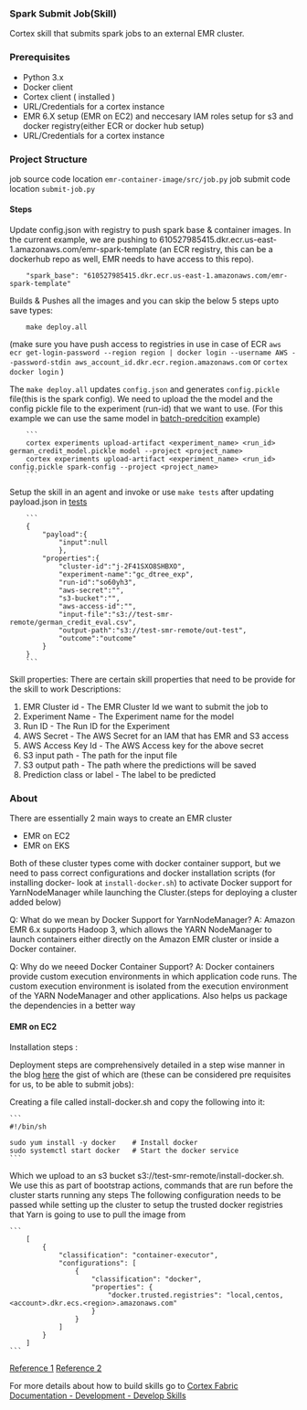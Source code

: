 ### Spark Submit Job(Skill)

Cortex skill that submits spark jobs to an external EMR cluster.

### Prerequisites

- Python 3.x
- Docker client
- Cortex client ( installed )
- URL/Credentials for a cortex instance
- EMR 6.X setup (EMR on EC2) and neccesary IAM roles setup for s3 and docker registry(either ECR or docker hub setup)
- URL/Credentials for a cortex instance

### Project Structure
job source code location `emr-container-image/src/job.py`
job submit code location `submit-job.py`

#### Steps
Update config.json with registry to push spark base & container images. In the current example, we are pushing to 610527985415.dkr.ecr.us-east-1.amazonaws.com/emr-spark-template (an ECR registry, this can be a dockerhub repo as well, EMR needs to have access to this repo).
        
        "spark_base": "610527985415.dkr.ecr.us-east-1.amazonaws.com/emr-spark-template"

Builds & Pushes all the images and you can skip the below 5 steps upto save types:

        make deploy.all
(make sure you have push access to registries in use in case of ECR
 `aws ecr get-login-password --region region | docker login --username AWS --password-stdin aws_account_id.dkr.ecr.region.amazonaws.com` or `cortex docker login`
)

The `make deploy.all` updates `config.json` and generates `config.pickle` file(this is the spark config). We need to upload the the model and the config pickle file to the experiment (run-id) that we want to use. (For this example we can use the same model in [batch-predcition](https://github.com/CognitiveScale/cortex-fabric-examples/tree/master/batch-prediction/model) example)

        ```
        cortex experiments upload-artifact <experiment_name> <run_id> german_credit_model.pickle model --project <project_name>
        cortex experiments upload-artifact <experiment_name> <run_id> config.pickle spark-config --project <project_name>
        ```

Setup the skill in an agent and invoke or use `make tests` after updating payload.json in [tests](./tests)
        
        ```
        {
            "payload":{
                "input":null
                },
            "properties":{
                "cluster-id":"j-2F41SXO8SHBXO", 
                "experiment-name":"gc_dtree_exp",
                "run-id":"so60yh3",
                "aws-secret":"",
                "s3-bucket":"",
                "aws-access-id":"",
                "input-file":"s3://test-smr-remote/german_credit_eval.csv",
                "output-path":"s3://test-smr-remote/out-test",
                "outcome":"outcome"
            }
        }
        ```

Skill properties: There are certain skill properties that need to be provide for the skill to work
Descriptions:
1. EMR Cluster id - The EMR Cluster Id we want to submit the job to
2. Experiment Name - The Experiment name for the model
3. Run ID - The Run ID for the Experiment
4. AWS Secret - The AWS Secret for an IAM that has EMR and S3 access
5. AWS Access Key Id - The AWS Access key for the above secret
6. S3 input path - The path for the input file
7. S3 output path - The path where the predictions will be saved
8. Prediction class or label - The label to be predicted

### About
There are essentially 2 main ways to create an EMR cluster

- EMR on EC2
- EMR on EKS

Both of these cluster types come with docker container support, but we need to pass correct configurations and docker installation scripts (for installing docker- look at `install-docker.sh`) to activate Docker support for YarnNodeManager while launching the Cluster.(steps for deploying a cluster added below)

Q: What do we mean by Docker Support for YarnNodeManager?
A: Amazon EMR 6.x supports Hadoop 3, which allows the YARN NodeManager to launch containers either directly on the Amazon EMR cluster or inside a Docker container. 

Q: Why do we neeed Docker Container Support?
A: Docker containers provide custom execution environments in which application code runs. The custom execution environment is isolated from the execution environment of the YARN NodeManager and other applications. Also helps us package the dependencies in a better way

#### EMR on EC2

Installation steps :

Deployment steps are comprehensively detailed in a step wise manner in the blog [here](https://hangar.tech/posts/emr-docker/) the gist of which are (these can be considered pre requisites for us, to be able to submit jobs):

Creating a file called install-docker.sh and copy the following into it:
	
    ```
	#!/bin/sh

    sudo yum install -y docker    # Install docker
    sudo systemctl start docker   # Start the docker service
    ```

Which we upload to an s3 bucket s3://test-smr-remote/install-docker.sh. We use this as part of bootstrap actions, commands that are run before the cluster starts running any steps
The following configuration needs to be passed while setting up the cluster to setup the trusted docker registries that Yarn is going to use to pull the image from 
	
    ```
        [
            {
                "classification": "container-executor",
                "configurations": [
                    {
                        "classification": "docker",
                        "properties": {
                            "docker.trusted.registries": "local,centos,<account>.dkr.ecs.<region>.amazonaws.com"
                        }
                    }
                ]
            }
        ]
    ```




[Reference 1](https://docs.aws.amazon.com/emr/latest/ReleaseGuide/emr-spark-docker.html)
[Reference 2](https://docs.aws.amazon.com/emr/latest/ManagementGuide/emr-gs.html)

For more details about how to build skills go to [Cortex Fabric Documentation - Development - Develop Skills](https://cognitivescale.github.io/cortex-fabric/docs/development/define-skills)